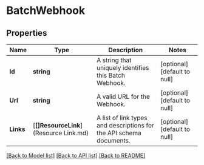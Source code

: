 # BatchWebhook

## Properties
Name | Type | Description | Notes
------------ | ------------- | ------------- | -------------
**Id** | **string** | A string that uniquely identifies this Batch Webhook. | [optional] [default to null]
**Url** | **string** | A valid URL for the Webhook. | [optional] [default to null]
**Links** | [**[]ResourceLink**](Resource Link.md) | A list of link types and descriptions for the API schema documents. | [optional] [default to null]

[[Back to Model list]](../README.md#documentation-for-models) [[Back to API list]](../README.md#documentation-for-api-endpoints) [[Back to README]](../README.md)


